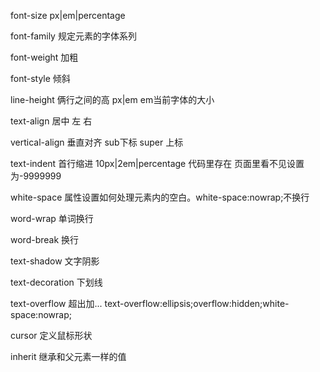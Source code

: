 font-size  px|em|percentage
 
font-family 规定元素的字体系列
 
font-weight 加粗
 
font-style  倾斜
 
line-height 俩行之间的高 px|em  em当前字体的大小
 
text-align  居中 左 右
 
vertical-align  垂直对齐 sub下标 super 上标
 
text-indent  首行缩进 10px|2em|percentage 代码里存在 页面里看不见设置为-9999999
 
white-space 属性设置如何处理元素内的空白。white-space:nowrap;不换行
 
word-wrap   单词换行
 
word-break   换行
 
text-shadow  文字阴影
 
text-decoration  下划线
 
text-overflow   超出加...    text-overflow:ellipsis;overflow:hidden;white-space:nowrap;
 
cursor  定义鼠标形状
 
inherit  继承和父元素一样的值